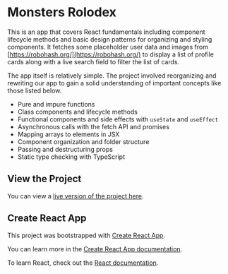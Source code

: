 # Monsters Rolodex

This is an app that covers React fundamentals including component lifecycle methods and basic design patterns for organizing and styling components. It fetches some placeholder user data and images from [https://robohash.org/](https://robohash.org/) to display a list of profile cards along with a live search field to filter the list of cards.

The app itself is relatively simple. The project involved reorganizing and rewriting our app to gain a solid understanding of important concepts like those listed below.

* Pure and impure functions
* Class components and lifecycle methods
* Functional components and side effects with `useState` and `useEffect`
* Asynchronous calls with the fetch API and promises
* Mapping arrays to elements in JSX
* Component organization and folder structure
* Passing and destructuring props
* Static type checking with TypeScript

## View the Project

You can view a [live version of the project here](https://abgregs.github.io/monsters-rolodex/).

## Create React App

This project was bootstrapped with [Create React App](https://github.com/facebook/create-react-app). 

You can learn more in the [Create React App documentation](https://facebook.github.io/create-react-app/docs/getting-started).

To learn React, check out the [React documentation](https://reactjs.org/).